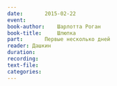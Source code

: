```yaml
---
date:		2015-02-22
event:
book-author:	Шарлотта Роган
book-title:		Шлюпка
part:		Первые несколько дней
reader:	Дашкин
duration:
recording:
text-file:
categories:
---
```

